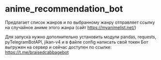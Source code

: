 # anime_recommendation_bot
Предлагает список жанров и по выбранному жанру отправляет ссылку на случайное аниме этого жанра (сайт https://myanimelist.net/)

Для запуска нужно дополнительно установить модули pandas, requests, pyTelegramBotAPI, jikan-v4 и в файле config написать свой токен
Бот выгружен на сервер и сейчас доступен по ссылке: https://t.me/braisedcabbagebot
